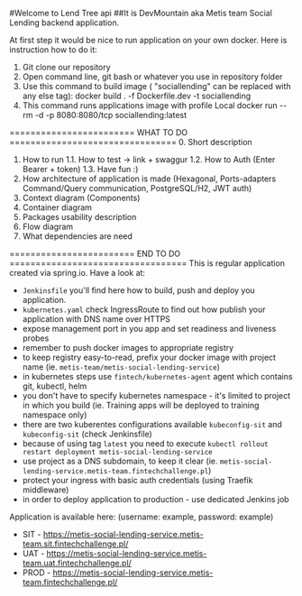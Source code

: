 
#Welcome to Lend Tree api
##It is DevMountain aka Metis team Social Lending backend application.

At first step it would be nice to run application on your own docker.
Here is instruction how to do it:
1. Git clone our repository
2. Open command line, git bash or whatever you use in repository folder
3. Use this command to build image ( "sociallending" can be replaced with any else tag):
    docker build . -f Dockerfile.dev -t sociallending
4. This command runs applications image with profile Local
    docker run --rm -d  -p 8080:8080/tcp sociallending:latest


 ======================== WHAT TO DO ================================
 0. Short description
 1. How to run
 1.1. How to test -> link + swaggur
 1.2. How to Auth (Enter Bearer + token)
 1.3. Have fun :)
 2. How architecture of application is made (Hexagonal, Ports-adapters Command/Query communication, PostgreSQL/H2, JWT auth)
 3. Context diagram (Components)
 4. Container diagram <Optional>
 5. Packages usability description
 6. Flow diagram
 7. What dependencies are need

======================== END TO DO ==================================
This is regular application created via spring.io. Have a look at:
* `Jenkinsfile` you'll find here how to build, push and deploy you application.
* `kubernetes.yaml` check IngressRoute to find out how publish your application with DNS name over HTTPS
* expose management port in you app and set readiness and liveness probes
* remember to push docker images to appropriate registry
* to keep registry easy-to-read, prefix your docker image with project name (ie. `metis-team/metis-social-lending-service`)
* in kubernetes steps use `fintech/kubernetes-agent` agent which contains git, kubectl, helm
* you don't have to specify kubernetes namespace - it's limited to project in which you build (ie. Training apps will be deployed to training namespace only)
* there are two kuberentes configurations available `kubeconfig-sit` and `kubeconfig-sit` (check Jenkinsfile)
* because of using tag `latest` you need to execute `kubectl rollout restart deployment metis-social-lending-service`
* use project as a DNS subdomain, to keep it clear (ie. `metis-social-lending-service.metis-team.fintechchallenge.pl`)
* protect your ingress with basic auth credentials (using Traefik middleware)
* in order to deploy application to production - use dedicated Jenkins job

Application is available here: (username: example, password: example)
* SIT - https://metis-social-lending-service.metis-team.sit.fintechchallenge.pl/
* UAT - https://metis-social-lending-service.metis-team.uat.fintechchallenge.pl/
* PROD - https://metis-social-lending-service.metis-team.fintechchallenge.pl/
